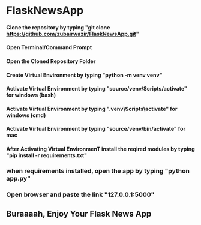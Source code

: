 # FlaskNewsApp

#### Clone the repository by typing  "git clone https://github.com/zubairwazir/FlaskNewsApp.git"

#### Open Terminal/Command Prompt

#### Open the Cloned Repository Folder

#### Create Virtual Environment by typing "python -m venv venv"

#### Activate Virtual Environment by typing "source/venv/Scripts/activate" for windows (bash)

#### Activate Virtual Environment by typing ".venv\Scripts\activate" for windows (cmd)

#### Activate Virtual Environment by typing "source/venv/bin/activate" for mac

#### After Activating Virtual EnvironmenT install the reqired modules by typing "pip install -r requirements.txt"

### when requirements installed, open the app by typing "python app.py"

### Open browser and paste the link "127.0.0.1:5000"

## Buraaaah, Enjoy Your Flask News App
